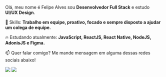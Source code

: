 
<p align="left">
  Olá, meu nome é Felipe Alves sou <strong>Desenvolvedor Full Stack</strong> e estudo <strong>UI/UX Design</strong>.<br>
</p>

<p align="left">
  🚀 Skills: <strong>Trabalho em equipe, proativo, focado e sempre disposto a ajudar um colega de equipe.</strong>
</p>

<p align="left">
  🔥 Estudando atualmente: <strong>JavaScript, ReactJS, React Native, NodeJS, AdonisJS e Figma.</strong>
</p>

<p align="left">
📫  Quer falar comigo? Me mande mensagem em alguma dessas redes sociais abaixo!
</p>

<p align="left">
<a href="felipe:felip.garciaalves@gmail.com" alt="Gmail">
<img src="https://img.shields.io/badge/-felip.garciaalves@gmail.com-e34c41?style=flat-square&labelColor=e34c41&logo=gmail&logoCo" /></a>
  
<a href="https://www.linkedin.com/in/felipe-garcia-alves-a793281b2/" alt="Linkedin">
<img src="https://img.shields.io/badge/-Felipe%20Alves-blue?style=flat-square&logo=Linkedin&logoColor=white&link=https://www.linkedin.com/in/iuricode" /></a>
 
 </p>

 
